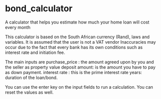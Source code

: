 # bond_calculator
A calculator that helps you estimate how much your home loan will cost every month

This calculator is based on the South African currency (Rand), laws and variables. 
It is assumed that the user is not a VAT vendor 
Inaccuracies may occur due to the fact that every bank has its own conditions such as interest rate and initiation fee. 

The main inputs are
purchase_price : the amount agreed upon by you and the seller as property value
deposit amount: is the amount you have to pay as down payment. 
interest rate : this is the prime interest rate 
years: duration of the loan/bond. 

You can use the enter key on the input fields to run a calculation. 
You can reset the values as well. 
